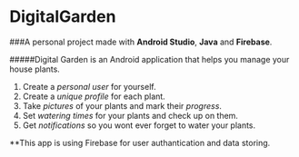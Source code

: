 # DigitalGarden
###A personal project made with **Android Studio**, **Java** and **Firebase**.

#####Digital Garden is an Android application that helps you manage your house plants.

1. Create a *personal user* for yourself.
2. Create a *unique profile* for each plant.
3. Take *pictures* of your plants and mark their *progress*.
4. Set *watering times* for your plants and check up on them.
5. Get *notifications* so you wont ever forget to water your plants.

**This app is using Firebase for user authantication and data storing.
